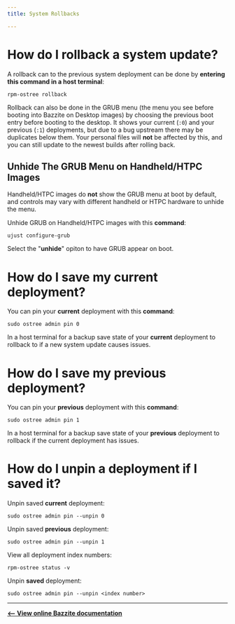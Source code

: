 ```yaml
---
title: System Rollbacks

---
```


# How do I rollback a system update?

A rollback can to the previous system deployment can be done by **entering this command in a host terminal**: 
```
rpm-ostree rollback
``` 
Rollback can also be done in the GRUB menu (the menu you see before booting into Bazzite on Desktop images) by choosing the previous boot entry before booting to the desktop.  It shows your current (`:0`) and your previous (`:1`) deployments, but due to a bug upstream there may be duplicates below them.  Your personal files will **not** be affected by this, and you can still update to the newest builds after rolling back.

## Unhide The GRUB Menu on Handheld/HTPC Images

Handheld/HTPC images do **not** show the GRUB menu at boot by default, and controls may vary with different handheld or HTPC hardware to unhide the menu.

Unhide GRUB on Handheld/HTPC images with this **command**:

```
ujust configure-grub
```
Select the "**unhide**" opiton to have GRUB appear on boot.

# How do I save my **current** deployment?

You can pin your **current** deployment with this **command**:
```
sudo ostree admin pin 0
``` 
In a host terminal for a backup save state of your **current** deployment to rollback to if a new system update causes issues. 

# How do I save my **previous** deployment?

You can pin your **previous** deployment with this **command**:
```
sudo ostree admin pin 1
``` 
In a host terminal for a backup save state of your **previous** deployment to rollback if the current deployment has issues.

# How do I unpin a deployment if I saved it?


Unpin saved **current** deployment:
```
sudo ostree admin pin --unpin 0
```

Unpin saved **previous** deployment:

```
sudo ostree admin pin --unpin 1
```

View all deployment index numbers:

```
rpm-ostree status -v
```

Unpin **saved** deployment:
```
sudo ostree admin pin --unpin <index number>
```

<hr>

[**<-- View online Bazzite documentation**](https://universal-blue.discourse.group/docs?topic=2644)